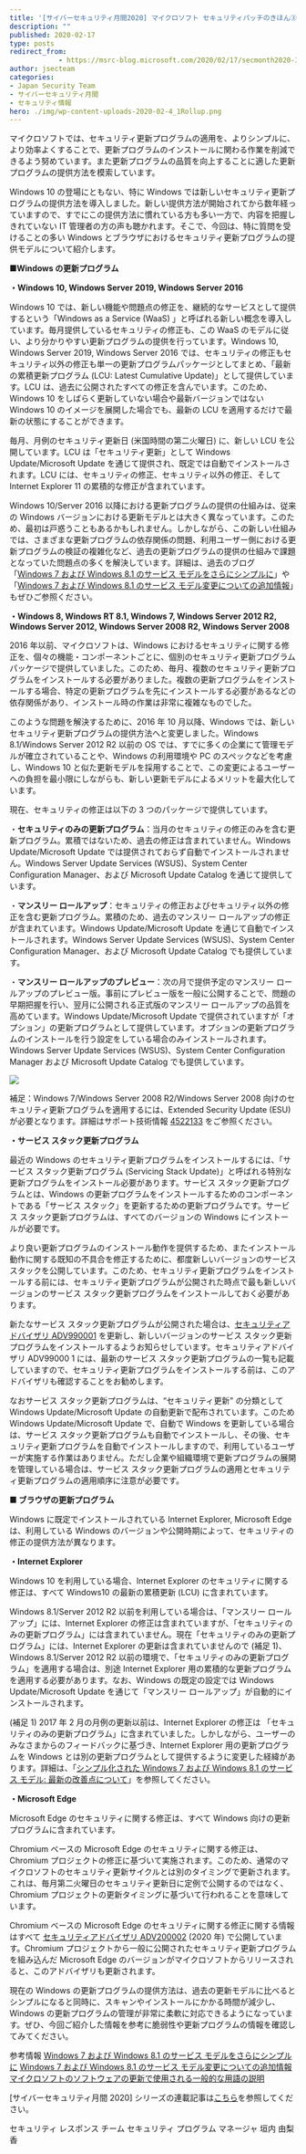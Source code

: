 ```yaml
---
title: '[サイバーセキュリティ月間2020] マイクロソフト セキュリティパッチのきほん③'
description: ""
published: 2020-02-17
type: posts
redirect_from:
            - https://msrc-blog.microsoft.com/2020/02/17/secmonth2020-3/
author: jsecteam
categories:
- Japan Security Team
- サイバーセキュリティ月間
- セキュリティ情報
hero: ./img/wp-content-uploads-2020-02-4_1Rollup.png
---
```

マイクロソフトでは、セキュリティ更新プログラムの適用を、よりシンプルに、より効率よくすることで、更新プログラムのインストールに関わる作業を削減できるよう努めています。また更新プログラムの品質を向上することに適した更新プログラムの提供方法を模索しています。

Windows 10 の登場にともない、特に Windows では新しいセキュリティ更新プログラムの提供方法を導入しました。新しい提供方法が開始されてから数年経っていますので、すでにこの提供方法に慣れている方も多い一方で、内容を把握しきれていない IT 管理者の方の声も聴かれます。そこで、今回は、特に質問を受けることの多い Windows とブラウザにおけるセキュリティ更新プログラムの提供モデルについて紹介します。

**■Windows の更新プログラム**

**・Windows 10, Windows Server 2019, Windows Server 2016**

Windows 10 では、新しい機能や問題点の修正を、継続的なサービスとして提供するという「Windows as a Service (WaaS) 」と呼ばれる新しい概念を導入しています。毎月提供しているセキュリティの修正も、この WaaS のモデルに従い、より分かりやすい更新プログラムの提供を行っています。Windows 10, Windows Server 2019, Windows Server 2016 では、セキュリティの修正もセキュリティ以外の修正も単一の更新プログラムパッケージとしてまとめ、「最新の累積更新プログラム (LCU: Latest Cumulative Update)」として提供しています。LCU は、過去に公開されたすべての修正を含んでいます。このため、Windows 10 をしばらく更新していない場合や最新バージョンではない Windows 10 のイメージを展開した場合でも、最新の LCU を適用するだけで最新の状態にすることができます。

毎月、月例のセキュリティ更新日 (米国時間の第二火曜日) に、新しい LCU を公開しています。LCU は「セキュリティ更新」として Windows Update/Microsoft Update を通じて提供され、既定では自動でインストールされます。LCU には、セキュリティの修正、セキュリティ以外の修正、そして Internet Explorer 11 の累積的な修正が含まれています。

Windows 10/Server 2016 以降における更新プログラムの提供の仕組みは、従来の Windows バージョンにおける更新モデルとは大きく異なっています。このため、最初は戸惑うこともあるかもしれません。しかしながら、この新しい仕組みでは、さまざまな更新プログラムの依存関係の問題、利用ユーザー側における更新プログラムの検証の複雑化など、過去の更新プログラムの提供の仕組みで課題となっていた問題点の多くを解決しています。詳細は、過去のブログ「[Windows 7 および Windows 8.1 のサービス モデルをさらにシンプルに](https://msrc-blog.microsoft.com/2016/08/16/further-simplifying-servicing-model-for-windows-7-and-windows-8-1/)」や「[Windows 7 および Windows 8.1 のサービス モデル変更についての追加情報](https://msrc-blog.microsoft.com/2016/10/11/more-on-windows-7-and-windows-8-1-servicing-changes/)」もぜひご参照ください。

**・Windows 8, Windows RT 8.1, Windows 7, Windows Server 2012 R2, Windows Server 2012, Windows Server 2008 R2, Windows Server 2008**

2016 年以前、マイクロソフトは、Windows におけるセキュリティに関する修正を、個々の機能・コンポーネントごとに、個別のセキュリティ更新プログラムパッケージで提供していました。このため、毎月、複数のセキュリティ更新プログラムをインストールする必要がありました。複数の更新プログラムをインストールする場合、特定の更新プログラムを先にインストールする必要があるなどの依存関係があり、インストール時の作業は非常に複雑なものでした。

このような問題を解決するために、2016 年 10 月以降、Windows では、新しいセキュリティ更新プログラムの提供方法へと変更しました。Windows 8.1/Windows Server 2012 R2 以前の OS では、すでに多くの企業にて管理モデルが確立されていることや、Windows の利用環境や PC のスペックなどを考慮し、Windows 10 と似た更新モデルを採用することで、この変更によるユーザーへの負担を最小限にしながらも、新しい更新モデルによるメリットを最大化しています。

現在、セキュリティの修正は以下の 3 つのパッケージで提供しています。

・**セキュリティのみの更新プログラム**：当月のセキュリティの修正のみを含む更新プログラム。累積ではないため、過去の修正は含まれていません。Windows Update/Microsoft Update では提供されておらず自動でインストールされません。Windows Server Update Services (WSUS)、System Center Configuration Manager、および Microsoft Update Catalog を通じて提供しています。

・**マンスリー ロールアップ**：セキュリティの修正およびセキュリティ以外の修正を含む更新プログラム。累積のため、過去のマンスリー ロールアップの修正が含まれています。Windows Update/Microsoft Update を通じて自動でインストールされます。Windows Server Update Services (WSUS)、System Center Configuration Manager、および Microsoft Update Catalog でも提供しています。

・**マンスリー ロールアップのプレビュー**：次の月で提供予定のマンスリー ロールアップのプレビュー版。事前にプレビュー版を一般に公開することで、問題の早期把握を行い、翌月に公開される正式版のマンスリー ロールアップの品質を高めています。Windows Update/Microsoft Update で提供されていますが「オプション」の更新プログラムとして提供しています。オプションの更新プログラムのインストールを行う設定をしている場合のみインストールされます。Windows Server Update Services (WSUS)、System Center Configuration Manager および Microsoft Update Catalog でも提供しています。

![](./img/wp-content-uploads-2020-02-4_1Rollup.png)

補足：Windows 7/Windows Server 2008 R2/Windows Server 2008 向けのセキュリティ更新プログラムを適用するには、Extended Security Update (ESU) が必要となります。詳細はサポート技術情報 [4522133](https://support.microsoft.com/ja-jp/help/4522133) をご参照ください。

**・サービス スタック更新プログラム**

最近の Windows のセキュリティ更新プログラムをインストールするには、「サービス スタック更新プログラム (Servicing Stack Update)」と呼ばれる特別な更新プログラムをインストール必要があります。サービス スタック更新プログラムとは、Windows の更新プログラムをインストールするためのコンポーネントである「サービス スタック」を更新するための更新プログラムです。サービス スタック更新プログラムは、すべてのバージョンの Windows にインストールが必要です。

より良い更新プログラムのインストール動作を提供するため、またインストール動作に関する既知の不具合を修正するために、都度新しいバージョンのサービス スタックを公開しています。このため、セキュリティ更新プログラムをインストールする前には、セキュリティ更新プログラムが公開された時点で最も新しいバージョンのサービス スタック更新プログラムをインストールしておく必要があります。

新たなサービス スタック更新プログラムが公開された場合は、[セキュリティアドバイザリ ADV990001](https://portal.msrc.microsoft.com/ja-jp/security-guidance/advisory/ADV990001) を更新し、新しいバージョンのサービス スタック更新プログラムをインストールするようお知らせしています。セキュリティアドバイザリ ADV99000 1 には、最新のサービス スタック更新プログラムの一覧も記載していますので、セキュリティ更新プログラムをインストールする前は、このアドバイザリも確認することをお勧めします。

なおサービス スタック更新プログラムは、“セキュリティ更新" の分類として Windows Update/Microsoft Update の自動更新で配布されています。このため Windows Update/Microsoft Update で、自動で Windows を更新している場合は、サービス スタック更新プログラムも自動でインストールし、その後、セキュリティ更新プログラムを自動でインストールしますので、利用しているユーザーが実施する作業はありません。ただし企業や組織環境で更新プログラムの展開を管理している場合は、サービス スタック更新プログラムの適用とセキュリティ更新プログラムの適用順序に注意が必要です。

**■ ブラウザの更新プログラム**

Windows に既定でインストールされている Internet Explorer, Microsoft Edge は、利用している Windows のバージョンや公開時期によって、セキュリティの修正の提供方法が異なります。

**・Internet Explorer**

Windows 10 を利用している場合、Internet Explorer のセキュリティに関する修正は、すべて Windows10 の最新の累積更新 (LCU) に含まれています。

Windows 8.1/Server 2012 R2 以前を利用している場合は、「マンスリー ロールアップ」には、Internet Explorer の修正は含まれていますが、「セキュリティのみの更新プログラム」には含まれていません。現在「セキュリティのみの更新プログラム」には、Internet Explorer の更新は含まれていませんので (補足 1)、Windows 8.1/Server 2012 R2 以前の環境で、「セキュリティのみの更新プログラム」を適用する場合は、別途 Internet Explorer 用の累積的な更新プログラムを適用する必要があります。なお、Windows の既定の設定では Windows Update/Microsoft Update を通じて「マンスリー ロールアップ」が自動的にインストールされます。

(補足 1) 2017 年 2 月の月例の更新以前は、Internet Explorer の修正は 「セキュリティのみの更新プログラム」に含まれていました。しかしながら、ユーザーのみなさまからのフィードバックに基づき、Internet Explorer 用の更新プログラムを Windows とは別の更新プログラムとして提供するように変更した経緯があります。詳細は、「[シンプル化された Windows 7 および Windows 8.1 のサービス モデル: 最新の改善点について](https://msrc-blog.microsoft.com/2017/01/17/simplified-servicing-for-windows-7-and-windows-8-1-the-latest-improvements/)」を参照してください。

**・Microsoft Edge**

Microsoft Edge のセキュリティに関する修正は、すべて Windows 向けの更新プログラムに含まれています。

Chromium ベースの Microsoft Edge のセキュリティに関する修正は、Chromium プロジェクトの修正に基づいて実施されます。このため、通常のマイクロソフトのセキュリティ更新サイクルとは別のタイミングで更新されます。これは、毎月第二火曜日のセキュリティ更新日に定例で公開するのではなく、Chromium プロジェクトの更新タイミングに基づいて行われることを意味しています。

Chromium ベースの Microsoft Edge のセキュリティに関する修正に関する情報はすべて [セキュリティアドバイザリ ADV200002](https://portal.msrc.microsoft.com/ja-jp/security-guidance/advisory/ADV200002) (2020 年) で公開しています。Chromium プロジェクトから一般に公開されたセキュリティ更新プログラムを組み込んだ Microsoft Edge のバージョンがマイクロソフトからリリースされると、このアドバイザリも更新されます。

現在の Windows の更新プログラムの提供方法は、過去の更新モデルに比べるとシンプルになると同時に、スキャンやインストールにかかる時間が減少し、Windows の更新プログラムの管理が非常に柔軟に対応できるようになっています。ぜひ、今回ご紹介した情報を参考に脆弱性や更新プログラムの情報を確認してみてください。

参考情報 [Windows 7 および Windows 8.1 のサービス モデルをさらにシンプルに](https://msrc-blog.microsoft.com/2016/08/16/further-simplifying-servicing-model-for-windows-7-and-windows-8-1/) [Windows 7 および Windows 8.1 のサービス モデル変更についての追加情報](https://msrc-blog.microsoft.com/2016/10/11/more-on-windows-7-and-windows-8-1-servicing-changes/) [マイクロソフトのソフトウェアの更新で使用される一般的な用語の説明](https://support.microsoft.com/ja-jp/help/824684/description-of-the-standard-terminology-that-is-used-to-describe-micro)

\[サイバーセキュリティ月間 2020] シリーズの連載記事は[こちら](https://aka.ms/secmonth2020)を参照してください。

セキュリティ レスポンス チーム セキュリティ プログラム マネージャ 垣内 由梨香
